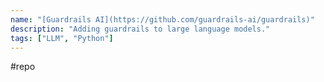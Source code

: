 ```yaml
---
name: "[Guardrails AI](https://github.com/guardrails-ai/guardrails)"
description: "Adding guardrails to large language models."
tags: ["LLM", "Python"]
---
```

#repo